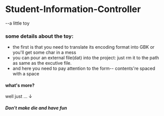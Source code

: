 # Student-Information-Controller
--a little toy

### some details about the toy:
* the first is that you need to translate its encoding format into GBK or you'll get some char in a mess
* you can pour an external file(dat) into the project:
      just rm it to the path as same as the excutive file.
* and here you need to pay attention to the form-- contents're spaced with a space

#### what's more?
well just ... ↓
##### Don't make die and have fun
